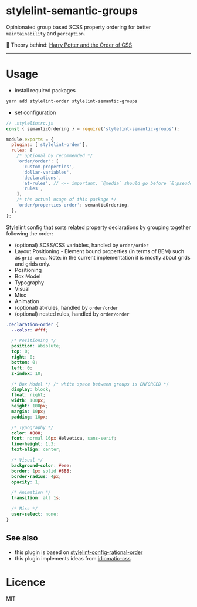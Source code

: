 # stylelint-semantic-groups

Opinionated group based SCSS property ordering for better `maintainability` and `perception`.

📖 Theory behind: [Harry Potter and the Order of CSS](https://dev.to/thekashey/happy-potter-and-the-order-of-css-5ec)

---

# Usage

- install required packages

```bash
yarn add stylelint-order stylelint-semantic-groups
```

- set configuration

```js
// .stylelintrc.js
const { semanticOrdering } = require('stylelint-semantic-groups');

module.exports = {
  plugins: ['stylelint-order'],
  rules: {
    /* optional by recommended */
    'order/order': [
      'custom-properties',
      'dollar-variables',
      'declarations',
      'at-rules', // <-- important, `@media` should go before `&:pseudo`
      'rules',
    ],
    /* the actual usage of this package */
    'order/properties-order': semanticOrdering,
  },
};
```

Stylelint config that sorts related property declarations by grouping together following the order:

- (optional) SCSS/CSS variables, handled by `order/order`
- Layout Positioning - Element bound properties (in terms of BEM) such as `grid-area`. Note: in the current implementation it is mostly about grids and grids only.
- Positioning
- Box Model
- Typography
- Visual
- Misc
- Animation
- (optional) at-rules, handled by `order/order`
- (optional) nested rules, handled by `order/order`

```scss
.declaration-order {
  --color: #fff;

  /* Positioning */
  position: absolute;
  top: 0;
  right: 0;
  bottom: 0;
  left: 0;
  z-index: 10;

  /* Box Model */ /* white space between groups is ENFORCED */
  display: block;
  float: right;
  width: 100px;
  height: 100px;
  margin: 10px;
  padding: 10px;

  /* Typography */
  color: #888;
  font: normal 16px Helvetica, sans-serif;
  line-height: 1.3;
  text-align: center;

  /* Visual */
  background-color: #eee;
  border: 1px solid #888;
  border-radius: 4px;
  opacity: 1;

  /* Animation */
  transition: all 1s;

  /* Misc */
  user-select: none;
}
```

## See also

- this plugin is based on [stylelint-config-rational-order](https://github.com/constverum/stylelint-config-rational-order)
- this plugin implements ideas from [idiomatic-css](https://github.com/necolas/idiomatic-css)

# Licence

MIT
